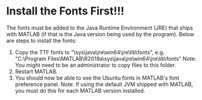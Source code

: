 # **Install the Fonts First!!!**

The fonts must be added to the Java Runtime Environment (JRE) that ships with MATLAB (if that is the Java version being used by the program). Below are steps to install the fonts:
1) Copy the TTF fonts to "<matlabroot>\sys\java\jre\win64\jre\lib\fonts",
e.g. "C:\Program Files\MATLAB\R2019a\sys\java\jre\win64\jre\lib\fonts"
Note: You might need to be an administrator to copy files to this folder.
2) Restart MATLAB.
3) You should now be able to see the Ubuntu fonts in MATLAB's font preference panel.
Note: If using the default JVM shipped with MATLAB, you must do this for each MATLAB version installed.
